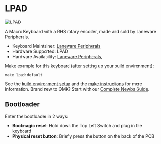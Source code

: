 # LPAD

![LPAD](https://i.imgur.com/bQgqZC6.jpg)

A Macro Keyboard with a RHS rotary encoder, made and sold by Laneware Peripherals.

* Keyboard Maintainer: [Laneware Peripherals](https://github.com/laneware)
* Hardware Supported: LPAD
* Hardware Availability: [Laneware Peripherals](https://lanewareperipherals.com/), 

Make example for this keyboard (after setting up your build environment):

    make lpad:default

See the [build environment setup](https://docs.qmk.fm/#/getting_started_build_tools) and the [make instructions](https://docs.qmk.fm/#/getting_started_make_guide) for more information. Brand new to QMK? Start with our [Complete Newbs Guide](https://docs.qmk.fm/#/newbs).

## Bootloader

Enter the bootloader in 2 ways:

* **Bootmagic reset**: Hold down the Top Left Switch and plug in the keyboard
* **Physical reset button**: Briefly press the button on the back of the PCB

